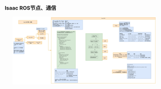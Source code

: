 ### Isaac ROS节点、通信


<p align="center">
  <img src="../../images/Pasted image 20250803134343.png" alt="Image 2" width="90%" />
</p>